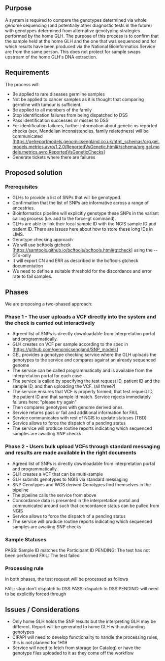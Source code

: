 ## Purpose
A system is required to compare the genotypes determined via whole genome sequencing (and potentially other diagnostic tests in the future) with genotypes determined from alternative genotyping strategies performed by the home GLH. The purpose of this process is to confirm that the sample held at the home GLH and the one that was sequenced and for which results have been produced via the National Bioinformatics Service are from the same person. This does not protect for sample swaps upstream of the home GLH's DNA extraction.

## Requirements
The process will:

- Be applied to rare diseases germline samples
- Not be applied to cancer samples as it is thought that comparing germline with tumour is sufficient.
- Be applied to all members of the family
- Stop identification failures from being dispatched to DSS
- Pass identification successes or misses to DSS
- For identification failures, further information about genetic vs reported checks (sex, Mendelian inconsistencies, family relatedness) will be communicated [https://gelreportmodels.genomicsengland.co.uk/html_schemas/org.gel.models.metrics.avro/1.2.0/ReportedVsGenetic.html#/schema/org.gel.models.metrics.avro.ReportedVsGeneticChecks]
- Generate tickets where there are failures 


## Proposed solution

### Prerequisites

- GLHs to provide a list of SNPs that will be genotyped.
- Confirmation that the list of SNPs are informative across a range of ancestries.
- Bioinformatics pipeline will explicitly genotype these SNPs in the variant calling process (i.e. add to the force-gt command).
- GLHs are able to link their local sample ID with the NGIS sample ID and patient ID. There are issues here about how to store these long IDs in LIMS.
- Genotype checking approach 
- We will use bcftools gtcheck [https://samtools.github.io/bcftools/bcftools.html#gtcheck] using the --GTs-only
- It will export CN and ERR as described in the bcftools gtcheck documentation
- We need to define a suitable threshold for the discordance and error rate to fail samples. 


## Phases

We are proposing a two-phased approach:

### Phase 1 - The user uploads a VCF directly into the system and the check is carried out interactively
- Agreed list of SNPs is directly downloadable from interpretation portal and programmatically. 
- GLH creates on VCF per sample according to the spec in [https://github.com/genomicsengland/SNP_models]
- GEL provides a genotype checking service where the GLH uploads the genotypes to the service and compares against an already sequenced genome
- The service can be called programmatically and is available from the interpretation portal for each case
- The service is called by specifying the test request ID, patient ID and the sample ID, and then uploading the VCF. (all three?)
- The service ensures that VCF is properly formed, that test request ID, the patient ID and that sample id match. Service rejects immediately failures here: "please try again"
- Then compares genotypes with genome derived ones.
- Service returns pass or fail and additional information for FAIL
- Service communicates with rest of NGIS to update statuses (TBD)
- Service allows to force the dispatch of a pending status
- The service will produce routine reports indicating which sequenced samples are awaiting SNP checks


### Phase 2 - Users bulk upload VCFs through standard messaging and results are made available in the right documents
- Agreed list of SNPs is directly downloadable from interpretation portal and programmatically. 
- GLH creates a VCF that can be multi-sample
- GLH submits genotypes to NGIS via standard messaging
- SNP Genotypes and WGS derived Genotypes find themselves in the pipeline
- The pipeline calls the service from above
- Concordance data is presented in the interpretation portal and communicated around such that concordance status can be pulled from NGIS
- Service allows to force the dispatch of a pending status
- The service will produce routine reports indicating which sequenced samples are awaiting SNP checks


### Sample Statuses

PASS: Sample ID matches the Participant ID
PENDING: The test has not been performed
FAIL: The test failed


### Processing rule
In both phases, the test request will be processed as follows

FAIL: stop don’t dispatch to DSS
PASS: dispatch to DSS 
PENDING: will need to be explicitly forced through

## Issues / Considerations
- Only home GLH holds the SNP results but the interpreting GLH may be different. Report will be generated to home GLH with outstanding genotypes
- CIPAPI will need to develop functionality to handle the processing rules, this is not planned for 1H19
- Service will need to fetch from storage (or Catalog) or have the genotype files uploaded to it as they come off the workflow


  
